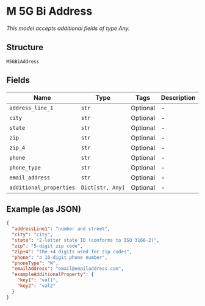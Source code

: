 
# M 5G Bi Address

*This model accepts additional fields of type Any.*

## Structure

`M5GBiAddress`

## Fields

| Name | Type | Tags | Description |
|  --- | --- | --- | --- |
| `address_line_1` | `str` | Optional | - |
| `city` | `str` | Optional | - |
| `state` | `str` | Optional | - |
| `zip` | `str` | Optional | - |
| `zip_4` | `str` | Optional | - |
| `phone` | `str` | Optional | - |
| `phone_type` | `str` | Optional | - |
| `email_address` | `str` | Optional | - |
| `additional_properties` | `Dict[str, Any]` | Optional | - |

## Example (as JSON)

```json
{
  "addressLine1": "number and street",
  "city": "city",
  "state": "2-letter state ID (conforms to ISO 3166-2)",
  "zip": "5-digit zip code",
  "zip+4": "the +4 digits used for zip codes",
  "phone": "a 10-digit phone number",
  "phoneType": "W",
  "emailAddress": "email@emailaddress.com",
  "exampleAdditionalProperty": {
    "key1": "val1",
    "key2": "val2"
  }
}
```

